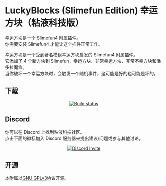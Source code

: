 # LuckyBlocks (Slimefun Edition) 幸运方块（粘液科技版）

幸运方块是一个 [Slimefun4](https://github.com/TheBusyBiscuit/Slimefun4/) 附属插件。  
你需要安装 Slimefun4 才能让这个插件正常工作。

幸运方块是一个受到著名模组幸运方块启发的 Slimefun4 附属插件。  
它添加了 4 个新方块到 Slimefun，幸运方块、非常幸运方块、非常不幸方块和潘多拉魔盒。  
当你破坏一个幸运方块时，会触发一个随机事件，这可能是好的也可能是坏的。

## 下载

<p align="center">
  <a href="https://builds.guizhanss.com/SlimefunGuguProject/luckyblocks-sf/master">
    <img src="https://builds.guizhanss.com/f/SlimefunGuguProject/luckyblocks-sf/master/badge.svg" alt="Build status"/>
  </a>
</p>

## Discord

你可以在 Discord 上找到粘液科技社区。  
点击下面的徽标加入 Discord 服务器来提出建议/问题或参与其他讨论。

<p align="center">
  <a href="https://discord.gg/fsD4Bkh">
    <img src="https://img.shields.io/discord/565557184348422174?color=7289DA&label=Discord&style=for-the-badge" alt="Discord Invite"/>
  </a>
</p>

## 开源

本附属以[GNU GPLv3](https://github.com/TheBusyBiscuit/luckyblocks-sf/blob/master/LICENSE)协议开源。
